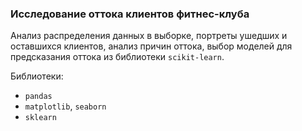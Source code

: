 ### Исследование оттока клиентов фитнес-клуба
Анализ распределения данных в выборке, портреты ушедших и оставшихся клиентов, анализ причин оттока, выбор моделей для предсказания оттока из библиотеки `scikit-learn`.


Библиотеки:
- `pandas`
- `matplotlib`, `seaborn`
- `sklearn`